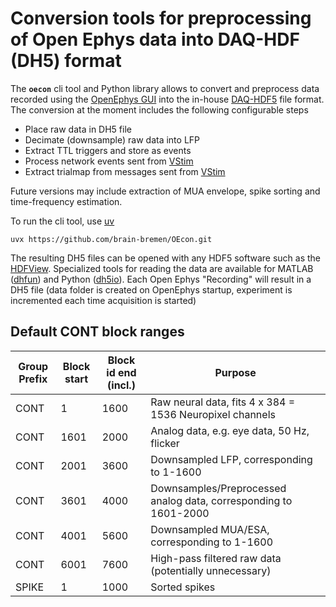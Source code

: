# Conversion tools for preprocessing of Open Ephys data into DAQ-HDF (DH5) format

The **`oecon`** cli tool and Python library allows to convert and preprocess data recorded
using the [OpenEphys GUI](https://open-ephys.github.io/gui-docs/index.html) into the
in-house [DAQ-HDF5](https://github.com/cog-neurophys-lab/DAQ-HDF5) file format. The
conversion at the moment includes the following configurable steps

- Place raw data in DH5 file
- Decimate (downsample) raw data into LFP
- Extract TTL triggers and store as events
- Process network events sent from [VStim](http://vstim.brain.uni-bremen.de)
- Extract trialmap from messages sent from [VStim](http://vstim.brain.uni-bremen.de)

Future versions may include extraction of MUA envelope, spike sorting and time-frequency 
estimation.

To run the cli tool, use [uv]()
```
uvx https://github.com/brain-bremen/OEcon.git
```

The resulting DH5 files can be opened with any HDF5 software such as the
[HDFView](https://www.hdfgroup.org/download-hdfview). Specialized tools for reading the data
are available for MATLAB ([dhfun](https://github.com/cog-neurophys-lab/dhfun2)) and Python
([dh5io](https://github.com/cog-neurophys-lab/dh5io)). Each Open Ephys "Recording" will
result in a DH5 file (data folder is created on OpenEphys startup, experiment is incremented
each time acquisition is started)

## Default CONT block ranges

| Group Prefix   | Block start | Block id end (incl.) | Purpose
| -------------- | ----------- | -------------------- | --------------
| CONT           |           1 |                 1600 | Raw neural data, fits 4 x 384 = 1536 Neuropixel channels
| CONT           |        1601 |                 2000 | Analog data, e.g. eye data, 50 Hz, flicker
| CONT           |        2001 |                 3600 | Downsampled LFP, corresponding to 1-1600
| CONT           |        3601 |                 4000 | Downsamples/Preprocessed analog data, corresponding to 1601-2000
| CONT           |        4001 |                 5600 | Downsampled MUA/ESA, corresponding to 1-1600
| CONT           |        6001 |                 7600 | High-pass filtered raw data (potentially unnecessary)
| SPIKE          |           1 |                 1000 | Sorted spikes

